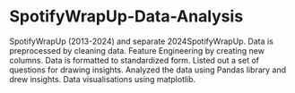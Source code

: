 # SpotifyWrapUp-Data-Analysis
SpotifyWrapUp (2013-2024) and separate 2024SpotifyWrapUp. Data is preprocessed by cleaning data. Feature Engineering by creating new columns. Data is formatted to standardized form. Listed out a set of questions for drawing insights. Analyzed the data using Pandas library and drew insights. Data visualisations using matplotlib. 
